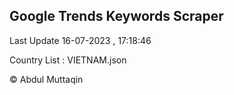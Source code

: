 

## Google Trends Keywords Scraper 
 
Last Update 16-07-2023 , 17:18:46

Country List :
VIETNAM.json



© Abdul Muttaqin 
